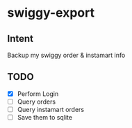 # swiggy-export

## Intent
Backup my swiggy order & instamart info

## TODO
- [x] Perform Login
- [ ] Query orders
- [ ] Query instamart orders
- [ ] Save them to sqlite 
